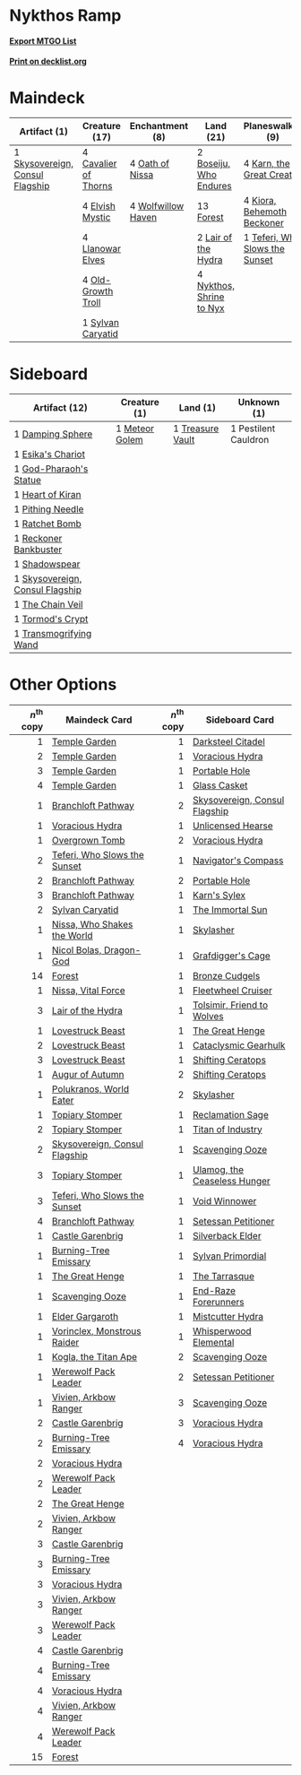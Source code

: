 # Nykthos Ramp

#### [Export MTGO List](../collection/Nykthos%20Ramp/Nykthos%20Ramp.txt)
#### [Print on decklist.org](http://decklist.org/?deckmain=2%09Boseiju,%20Who%20Endures%0A4%09Cavalier%20of%20Thorns%0A4%09Elvish%20Mystic%0A13%09Forest%0A4%09Karn,%20the%20Great%20Creator%0A4%09Kiora,%20Behemoth%20Beckoner%0A2%09Lair%20of%20the%20Hydra%0A4%09Llanowar%20Elves%0A4%09Nykthos,%20Shrine%20to%20Nyx%0A4%09Oath%20of%20Nissa%0A4%09Old-Growth%20Troll%0A1%09Skysovereign,%20Consul%20Flagship%0A4%09Storm%20the%20Festival%0A1%09Sylvan%20Caryatid%0A1%09Teferi,%20Who%20Slows%20the%20Sunset%0A4%09Wolfwillow%20Haven&deckside=1%09Damping%20Sphere%0A1%09Esika's%20Chariot%0A1%09God-Pharaoh's%20Statue%0A1%09Heart%20of%20Kiran%0A1%09Meteor%20Golem%0A1%09Pestilent%20Cauldron%0A1%09Pithing%20Needle%0A1%09Ratchet%20Bomb%0A1%09Reckoner%20Bankbuster%0A1%09Shadowspear%0A1%09Skysovereign,%20Consul%20Flagship%0A1%09The%20Chain%20Veil%0A1%09Tormod's%20Crypt%0A1%09Transmogrifying%20Wand%0A1%09Treasure%20Vault)
# Maindeck

|                                               Artifact (1)                                               |                                         Creature (17)                                         |                                       Enchantment (8)                                       |                                             Land (21)                                             |                                            Planeswalker (9)                                             |                                          Sorcery (4)                                          |
|----------------------------------------------------------------------------------------------------------|-----------------------------------------------------------------------------------------------|---------------------------------------------------------------------------------------------|---------------------------------------------------------------------------------------------------|---------------------------------------------------------------------------------------------------------|-----------------------------------------------------------------------------------------------|
|1 [Skysovereign, Consul Flagship](http://gatherer.wizards.com/Pages/Card/Details.aspx?multiverseid=417807)|4 [Cavalier of Thorns](http://gatherer.wizards.com/Pages/Card/Details.aspx?multiverseid=466921)|4 [Oath of Nissa](http://gatherer.wizards.com/Pages/Card/Details.aspx?multiverseid=407650)   |2 [Boseiju, Who Endures](http://gatherer.wizards.com/Pages/Card/Details.aspx?multiverseid=548579)  |4 [Karn, the Great Creator](http://gatherer.wizards.com/Pages/Card/Details.aspx?multiverseid=460928)     |4 [Storm the Festival](http://gatherer.wizards.com/Pages/Card/Details.aspx?multiverseid=534989)|
|                                                                                                          |4 [Elvish Mystic](http://gatherer.wizards.com/Pages/Card/Details.aspx?multiverseid=389499)     |4 [Wolfwillow Haven](http://gatherer.wizards.com/Pages/Card/Details.aspx?multiverseid=476456)|13 [Forest](http://gatherer.wizards.com/Pages/Card/Details.aspx?multiverseid=439860)               |4 [Kiora, Behemoth Beckoner](http://gatherer.wizards.com/Pages/Card/Details.aspx?multiverseid=461159)    |                                                                                               |
|                                                                                                          |4 [Llanowar Elves](http://gatherer.wizards.com/Pages/Card/Details.aspx?multiverseid=129626)    |                                                                                             |2 [Lair of the Hydra](http://gatherer.wizards.com/Pages/Card/Details.aspx?multiverseid=527546)     |1 [Teferi, Who Slows the Sunset](http://gatherer.wizards.com/Pages/Card/Details.aspx?multiverseid=535041)|                                                                                               |
|                                                                                                          |4 [Old-Growth Troll](http://gatherer.wizards.com/Pages/Card/Details.aspx?multiverseid=503801)  |                                                                                             |4 [Nykthos, Shrine to Nyx](http://gatherer.wizards.com/Pages/Card/Details.aspx?multiverseid=373713)|                                                                                                         |                                                                                               |
|                                                                                                          |1 [Sylvan Caryatid](http://gatherer.wizards.com/Pages/Card/Details.aspx?multiverseid=373624)   |                                                                                             |                                                                                                   |                                                                                                         |                                                                                               |


# Sideboard

|                                              Artifact (12)                                               |                                      Creature (1)                                       |                                         Land (1)                                          |    Unknown (1)     |
|----------------------------------------------------------------------------------------------------------|-----------------------------------------------------------------------------------------|-------------------------------------------------------------------------------------------|--------------------|
|1 [Damping Sphere](http://gatherer.wizards.com/Pages/Card/Details.aspx?multiverseid=443101)               |1 [Meteor Golem](http://gatherer.wizards.com/Pages/Card/Details.aspx?multiverseid=447378)|1 [Treasure Vault](http://gatherer.wizards.com/Pages/Card/Details.aspx?multiverseid=527548)|1 Pestilent Cauldron|
|1 [Esika's Chariot](http://gatherer.wizards.com/Pages/Card/Details.aspx?multiverseid=503783)              |                                                                                         |                                                                                           |                    |
|1 [God-Pharaoh's Statue](http://gatherer.wizards.com/Pages/Card/Details.aspx?multiverseid=461165)         |                                                                                         |                                                                                           |                    |
|1 [Heart of Kiran](http://gatherer.wizards.com/Pages/Card/Details.aspx?multiverseid=423820)               |                                                                                         |                                                                                           |                    |
|1 [Pithing Needle](http://gatherer.wizards.com/Pages/Card/Details.aspx?multiverseid=129526)               |                                                                                         |                                                                                           |                    |
|1 [Ratchet Bomb](http://gatherer.wizards.com/Pages/Card/Details.aspx?multiverseid=370623)                 |                                                                                         |                                                                                           |                    |
|1 [Reckoner Bankbuster](http://gatherer.wizards.com/Pages/Card/Details.aspx?multiverseid=548568)          |                                                                                         |                                                                                           |                    |
|1 [Shadowspear](http://gatherer.wizards.com/Pages/Card/Details.aspx?multiverseid=476487)                  |                                                                                         |                                                                                           |                    |
|1 [Skysovereign, Consul Flagship](http://gatherer.wizards.com/Pages/Card/Details.aspx?multiverseid=417807)|                                                                                         |                                                                                           |                    |
|1 [The Chain Veil](http://gatherer.wizards.com/Pages/Card/Details.aspx?multiverseid=383412)               |                                                                                         |                                                                                           |                    |
|1 [Tormod's Crypt](http://gatherer.wizards.com/Pages/Card/Details.aspx?multiverseid=389723)               |                                                                                         |                                                                                           |                    |
|1 [Transmogrifying Wand](http://gatherer.wizards.com/Pages/Card/Details.aspx?multiverseid=447384)         |                                                                                         |                                                                                           |                    |


# Other Options

|*n*<sup>th</sup> copy|                                             Maindeck Card                                              |*n*<sup>th</sup> copy|                                             Sideboard Card                                             |
|--------------------:|--------------------------------------------------------------------------------------------------------|--------------------:|--------------------------------------------------------------------------------------------------------|
|                    1|[Temple Garden](http://gatherer.wizards.com/Pages/Card/Details.aspx?multiverseid=405112)                |                    1|[Darksteel Citadel](http://gatherer.wizards.com/Pages/Card/Details.aspx?multiverseid=389479)            |
|                    2|[Temple Garden](http://gatherer.wizards.com/Pages/Card/Details.aspx?multiverseid=405112)                |                    1|[Voracious Hydra](http://gatherer.wizards.com/Pages/Card/Details.aspx?multiverseid=466954)              |
|                    3|[Temple Garden](http://gatherer.wizards.com/Pages/Card/Details.aspx?multiverseid=405112)                |                    1|[Portable Hole](http://gatherer.wizards.com/Pages/Card/Details.aspx?multiverseid=527320)                |
|                    4|[Temple Garden](http://gatherer.wizards.com/Pages/Card/Details.aspx?multiverseid=405112)                |                    1|[Glass Casket](http://gatherer.wizards.com/Pages/Card/Details.aspx?multiverseid=472977)                 |
|                    1|[Branchloft Pathway](http://gatherer.wizards.com/Pages/Card/Details.aspx?multiverseid=491909)           |                    2|[Skysovereign, Consul Flagship](http://gatherer.wizards.com/Pages/Card/Details.aspx?multiverseid=417807)|
|                    1|[Voracious Hydra](http://gatherer.wizards.com/Pages/Card/Details.aspx?multiverseid=466954)              |                    1|[Unlicensed Hearse](http://gatherer.wizards.com/Pages/Card/Details.aspx?multiverseid=555447)            |
|                    1|[Overgrown Tomb](http://gatherer.wizards.com/Pages/Card/Details.aspx?multiverseid=405103)               |                    2|[Voracious Hydra](http://gatherer.wizards.com/Pages/Card/Details.aspx?multiverseid=466954)              |
|                    2|[Teferi, Who Slows the Sunset](http://gatherer.wizards.com/Pages/Card/Details.aspx?multiverseid=535041) |                    1|[Navigator's Compass](http://gatherer.wizards.com/Pages/Card/Details.aspx?multiverseid=443113)          |
|                    2|[Branchloft Pathway](http://gatherer.wizards.com/Pages/Card/Details.aspx?multiverseid=491909)           |                    2|[Portable Hole](http://gatherer.wizards.com/Pages/Card/Details.aspx?multiverseid=527320)                |
|                    3|[Branchloft Pathway](http://gatherer.wizards.com/Pages/Card/Details.aspx?multiverseid=491909)           |                    1|[Karn's Sylex](http://gatherer.wizards.com/Pages/Card/Details.aspx?multiverseid=574714)                 |
|                    2|[Sylvan Caryatid](http://gatherer.wizards.com/Pages/Card/Details.aspx?multiverseid=373624)              |                    1|[The Immortal Sun](http://gatherer.wizards.com/Pages/Card/Details.aspx?multiverseid=439844)             |
|                    1|[Nissa, Who Shakes the World](http://gatherer.wizards.com/Pages/Card/Details.aspx?multiverseid=461096)  |                    1|[Skylasher](http://gatherer.wizards.com/Pages/Card/Details.aspx?multiverseid=369083)                    |
|                    1|[Nicol Bolas, Dragon-God](http://gatherer.wizards.com/Pages/Card/Details.aspx?multiverseid=463947)      |                    1|[Grafdigger's Cage](http://gatherer.wizards.com/Pages/Card/Details.aspx?multiverseid=278452)            |
|                   14|[Forest](http://gatherer.wizards.com/Pages/Card/Details.aspx?multiverseid=439860)                       |                    1|[Bronze Cudgels](http://gatherer.wizards.com/Pages/Card/Details.aspx?multiverseid=548553)               |
|                    1|[Nissa, Vital Force](http://gatherer.wizards.com/Pages/Card/Details.aspx?multiverseid=417736)           |                    1|[Fleetwheel Cruiser](http://gatherer.wizards.com/Pages/Card/Details.aspx?multiverseid=417787)           |
|                    3|[Lair of the Hydra](http://gatherer.wizards.com/Pages/Card/Details.aspx?multiverseid=527546)            |                    1|[Tolsimir, Friend to Wolves](http://gatherer.wizards.com/Pages/Card/Details.aspx?multiverseid=461151)   |
|                    1|[Lovestruck Beast](http://gatherer.wizards.com/Pages/Card/Details.aspx?multiverseid=473127)             |                    1|[The Great Henge](http://gatherer.wizards.com/Pages/Card/Details.aspx?multiverseid=473123)              |
|                    2|[Lovestruck Beast](http://gatherer.wizards.com/Pages/Card/Details.aspx?multiverseid=473127)             |                    1|[Cataclysmic Gearhulk](http://gatherer.wizards.com/Pages/Card/Details.aspx?multiverseid=417582)         |
|                    3|[Lovestruck Beast](http://gatherer.wizards.com/Pages/Card/Details.aspx?multiverseid=473127)             |                    1|[Shifting Ceratops](http://gatherer.wizards.com/Pages/Card/Details.aspx?multiverseid=466948)            |
|                    1|[Augur of Autumn](http://gatherer.wizards.com/Pages/Card/Details.aspx?multiverseid=534952)              |                    2|[Shifting Ceratops](http://gatherer.wizards.com/Pages/Card/Details.aspx?multiverseid=466948)            |
|                    1|[Polukranos, World Eater](http://gatherer.wizards.com/Pages/Card/Details.aspx?multiverseid=373384)      |                    2|[Skylasher](http://gatherer.wizards.com/Pages/Card/Details.aspx?multiverseid=369083)                    |
|                    1|[Topiary Stomper](http://gatherer.wizards.com/Pages/Card/Details.aspx?multiverseid=555361)              |                    1|[Reclamation Sage](http://gatherer.wizards.com/Pages/Card/Details.aspx?multiverseid=389651)             |
|                    2|[Topiary Stomper](http://gatherer.wizards.com/Pages/Card/Details.aspx?multiverseid=555361)              |                    1|[Titan of Industry](http://gatherer.wizards.com/Pages/Card/Details.aspx?multiverseid=555360)            |
|                    2|[Skysovereign, Consul Flagship](http://gatherer.wizards.com/Pages/Card/Details.aspx?multiverseid=417807)|                    1|[Scavenging Ooze](http://gatherer.wizards.com/Pages/Card/Details.aspx?multiverseid=420783)              |
|                    3|[Topiary Stomper](http://gatherer.wizards.com/Pages/Card/Details.aspx?multiverseid=555361)              |                    1|[Ulamog, the Ceaseless Hunger](http://gatherer.wizards.com/Pages/Card/Details.aspx?multiverseid=402079) |
|                    3|[Teferi, Who Slows the Sunset](http://gatherer.wizards.com/Pages/Card/Details.aspx?multiverseid=535041) |                    1|[Void Winnower](http://gatherer.wizards.com/Pages/Card/Details.aspx?multiverseid=402093)                |
|                    4|[Branchloft Pathway](http://gatherer.wizards.com/Pages/Card/Details.aspx?multiverseid=491909)           |                    1|[Setessan Petitioner](http://gatherer.wizards.com/Pages/Card/Details.aspx?multiverseid=476450)          |
|                    1|[Castle Garenbrig](http://gatherer.wizards.com/Pages/Card/Details.aspx?multiverseid=473202)             |                    1|[Silverback Elder](http://gatherer.wizards.com/Pages/Card/Details.aspx?multiverseid=574657)             |
|                    1|[Burning-Tree Emissary](http://gatherer.wizards.com/Pages/Card/Details.aspx?multiverseid=426627)        |                    1|[Sylvan Primordial](http://gatherer.wizards.com/Pages/Card/Details.aspx?multiverseid=366282)            |
|                    1|[The Great Henge](http://gatherer.wizards.com/Pages/Card/Details.aspx?multiverseid=473123)              |                    1|[The Tarrasque](http://gatherer.wizards.com/Pages/Card/Details.aspx?multiverseid=527494)                |
|                    1|[Scavenging Ooze](http://gatherer.wizards.com/Pages/Card/Details.aspx?multiverseid=420783)              |                    1|[End-Raze Forerunners](http://gatherer.wizards.com/Pages/Card/Details.aspx?multiverseid=457268)         |
|                    1|[Elder Gargaroth](http://gatherer.wizards.com/Pages/Card/Details.aspx?multiverseid=485502)              |                    1|[Mistcutter Hydra](http://gatherer.wizards.com/Pages/Card/Details.aspx?multiverseid=373727)             |
|                    1|[Vorinclex, Monstrous Raider](http://gatherer.wizards.com/Pages/Card/Details.aspx?multiverseid=503815)  |                    1|[Whisperwood Elemental](http://gatherer.wizards.com/Pages/Card/Details.aspx?multiverseid=391958)        |
|                    1|[Kogla, the Titan Ape](http://gatherer.wizards.com/Pages/Card/Details.aspx?multiverseid=479682)         |                    2|[Scavenging Ooze](http://gatherer.wizards.com/Pages/Card/Details.aspx?multiverseid=420783)              |
|                    1|[Werewolf Pack Leader](http://gatherer.wizards.com/Pages/Card/Details.aspx?multiverseid=527498)         |                    2|[Setessan Petitioner](http://gatherer.wizards.com/Pages/Card/Details.aspx?multiverseid=476450)          |
|                    1|[Vivien, Arkbow Ranger](http://gatherer.wizards.com/Pages/Card/Details.aspx?multiverseid=466953)        |                    3|[Scavenging Ooze](http://gatherer.wizards.com/Pages/Card/Details.aspx?multiverseid=420783)              |
|                    2|[Castle Garenbrig](http://gatherer.wizards.com/Pages/Card/Details.aspx?multiverseid=473202)             |                    3|[Voracious Hydra](http://gatherer.wizards.com/Pages/Card/Details.aspx?multiverseid=466954)              |
|                    2|[Burning-Tree Emissary](http://gatherer.wizards.com/Pages/Card/Details.aspx?multiverseid=426627)        |                    4|[Voracious Hydra](http://gatherer.wizards.com/Pages/Card/Details.aspx?multiverseid=466954)              |
|                    2|[Voracious Hydra](http://gatherer.wizards.com/Pages/Card/Details.aspx?multiverseid=466954)              |                     |                                                                                                        |
|                    2|[Werewolf Pack Leader](http://gatherer.wizards.com/Pages/Card/Details.aspx?multiverseid=527498)         |                     |                                                                                                        |
|                    2|[The Great Henge](http://gatherer.wizards.com/Pages/Card/Details.aspx?multiverseid=473123)              |                     |                                                                                                        |
|                    2|[Vivien, Arkbow Ranger](http://gatherer.wizards.com/Pages/Card/Details.aspx?multiverseid=466953)        |                     |                                                                                                        |
|                    3|[Castle Garenbrig](http://gatherer.wizards.com/Pages/Card/Details.aspx?multiverseid=473202)             |                     |                                                                                                        |
|                    3|[Burning-Tree Emissary](http://gatherer.wizards.com/Pages/Card/Details.aspx?multiverseid=426627)        |                     |                                                                                                        |
|                    3|[Voracious Hydra](http://gatherer.wizards.com/Pages/Card/Details.aspx?multiverseid=466954)              |                     |                                                                                                        |
|                    3|[Vivien, Arkbow Ranger](http://gatherer.wizards.com/Pages/Card/Details.aspx?multiverseid=466953)        |                     |                                                                                                        |
|                    3|[Werewolf Pack Leader](http://gatherer.wizards.com/Pages/Card/Details.aspx?multiverseid=527498)         |                     |                                                                                                        |
|                    4|[Castle Garenbrig](http://gatherer.wizards.com/Pages/Card/Details.aspx?multiverseid=473202)             |                     |                                                                                                        |
|                    4|[Burning-Tree Emissary](http://gatherer.wizards.com/Pages/Card/Details.aspx?multiverseid=426627)        |                     |                                                                                                        |
|                    4|[Voracious Hydra](http://gatherer.wizards.com/Pages/Card/Details.aspx?multiverseid=466954)              |                     |                                                                                                        |
|                    4|[Vivien, Arkbow Ranger](http://gatherer.wizards.com/Pages/Card/Details.aspx?multiverseid=466953)        |                     |                                                                                                        |
|                    4|[Werewolf Pack Leader](http://gatherer.wizards.com/Pages/Card/Details.aspx?multiverseid=527498)         |                     |                                                                                                        |
|                   15|[Forest](http://gatherer.wizards.com/Pages/Card/Details.aspx?multiverseid=439860)                       |                     |                                                                                                        |

